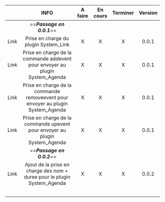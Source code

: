 

|      |                                      INFO                                       | A faire | En cours | Terminer | Version |
| :--: | :-----------------------------------------------------------------------------: | :-----: | :------: | :------: | :-----: |
|      |                           *==**Passage en 0.0.1**==*                            |         |          |          |         |
| Link |                      Prise en charge du plugin System_Link                      |    X    |    X     |    X     |  0.0.1  |
| Link |  Prise en charge de la commande addevent pour envoyer au plugin System_Agenda   |    X    |    X     |    X     |  0.0.1  |
| Link | Prise en charge de la commande removeevent pour envoyer au plugin System_Agenda |    X    |    X     |    X     |  0.0.1  |
| Link |   Prise en charge de la commande upevent pour envoyer au plugin System_Agenda   |    X    |    X     |    X     |  0.0.1  |
|      |                           *==**Passage en 0.0.2**==*                            |         |          |          |         |
| Link |    Ajout de la prise en charge des nom + duree pour le plugin System_Agenda     |    X    |    X     |    X     |  0.0.2  |
|      |                                                                                 |         |          |          |         |
|      |                                                                                 |         |          |          |         |
|      |                                                                                 |         |          |          |         |
|      |                                                                                 |         |          |          |         |
|      |                                                                                 |         |          |          |         |
